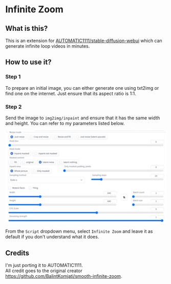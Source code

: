 # Infinite Zoom

## What is this?

This is an extension for [AUTOMATIC1111/stable-diffusion-webui](https://github.com/AUTOMATIC1111/stable-diffusion-webui) which can generate infinite loop videos in minutes.

## How to use it?

### Step 1

To prepare an initial image, you can either generate one using txt2img or find one on the internet. Just ensure that its aspect ratio is 1:1.

### Step 2

Send the image to `img2img/inpaint` and ensure that it has the same width and height. You can refer to my parameters listed below.

![inpaint](./assets/inpaint.png)

From the `Script` dropdown menu, select `Infinite Zoom` and leave it as default if you don't understand what it does.

## Credits

I'm just porting it to AUTOMATIC1111.  
All credit goes to the original creator https://github.com/BalintKomjati/smooth-infinite-zoom.
